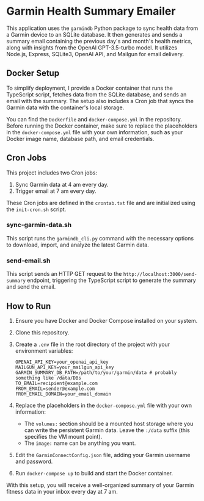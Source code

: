 # Garmin Health Summary Emailer

This application uses the `garmindb` Python package to sync health data from a Garmin device to an SQLite database. It then generates and sends a summary email containing the previous day's and month's health metrics, along with insights from the OpenAI GPT-3.5-turbo model. It utilizes Node.js, Express, SQLite3, OpenAI API, and Mailgun for email delivery.

## Docker Setup

To simplify deployment, I provide a Docker container that runs the TypeScript script, fetches data from the SQLite database, and sends an email with the summary. The setup also includes a Cron job that syncs the Garmin data with the container's local storage.

You can find the `Dockerfile` and `docker-compose.yml` in the repository. Before running the Docker container, make sure to replace the placeholders in the `docker-compose.yml` file with your own information, such as your Docker image name, database path, and email credentials.

## Cron Jobs

This project includes two Cron jobs:

1. Sync Garmin data at 4 am every day.
2. Trigger email at 7 am every day.

These Cron jobs are defined in the `crontab.txt` file and are initialized using the `init-cron.sh` script.

### sync-garmin-data.sh

This script runs the `garmindb_cli.py` command with the necessary options to download, import, and analyze the latest Garmin data.

### send-email.sh

This script sends an HTTP GET request to the `http://localhost:3000/send-summary` endpoint, triggering the TypeScript script to generate the summary and send the email.

## How to Run

1. Ensure you have Docker and Docker Compose installed on your system.
2. Clone this repository.
3. Create a `.env` file in the root directory of the project with your environment variables:
   ```
   OPENAI_API_KEY=your_openai_api_key
   MAILGUN_API_KEY=your_mailgun_api_key
   GARMIN_SUMMARY_DB_PATH=/path/to/your/garmin/data # probably something like /data/DBs
   TO_EMAIL=recipient@example.com
   FROM_EMAIL=sender@example.com
   FROM_EMAIL_DOMAIN=your_email_domain
   ```
4. Replace the placeholders in the `docker-compose.yml` file with your own information:
   * The `volumes:` section should be a mounted host storage where you can write the persistent Garmin data. Leave the `:/data` suffix (this specifies the VM mount point).
   * The `image:` name can be anything you want.

5. Edit the `GarminConnectConfig.json` file, adding your Garmin username and password.
  
6. Run `docker-compose up` to build and start the Docker container.

With this setup, you will receive a well-organized summary of your Garmin fitness data in your inbox every day at 7 am.
